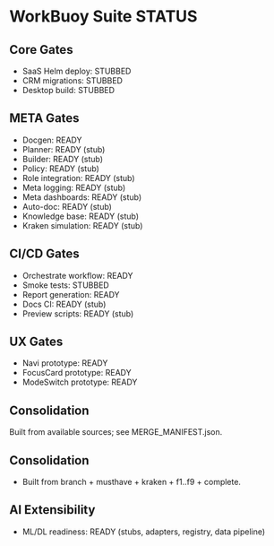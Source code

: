 # WorkBuoy Suite STATUS

## Core Gates
- SaaS Helm deploy: STUBBED
- CRM migrations: STUBBED
- Desktop build: STUBBED

## META Gates
- Docgen: READY
- Planner: READY (stub)
- Builder: READY (stub)
- Policy: READY (stub)
- Role integration: READY (stub)
- Meta logging: READY (stub)
- Meta dashboards: READY (stub)
- Auto-doc: READY (stub)
- Knowledge base: READY (stub)
- Kraken simulation: READY (stub)

## CI/CD Gates
- Orchestrate workflow: READY
- Smoke tests: STUBBED
- Report generation: READY
- Docs CI: READY (stub)
- Preview scripts: READY (stub)

## UX Gates
- Navi prototype: READY
- FocusCard prototype: READY
- ModeSwitch prototype: READY


## Consolidation
Built from available sources; see MERGE_MANIFEST.json.


## Consolidation
- Built from branch + musthave + kraken + f1..f9 + complete.

## AI Extensibility
- ML/DL readiness: READY (stubs, adapters, registry, data pipeline)
